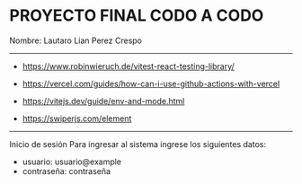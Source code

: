# PROYECTO FINAL CODO A CODO

Nombre: Lautaro Lian Perez Crespo

-------------------------------------------------------------------------

- https://www.robinwieruch.de/vitest-react-testing-library/

- https://vercel.com/guides/how-can-i-use-github-actions-with-vercel

- https://vitejs.dev/guide/env-and-mode.html

- https://swiperjs.com/element

-------------------------------------------------------------------------

Inicio de sesión
Para ingresar al sistema ingrese los siguientes datos:

- usuario: usuario@example
- contraseña: contraseña
